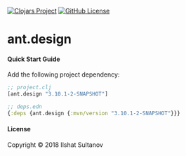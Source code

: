 [![Clojars Project](https://img.shields.io/clojars/v/ant.design.svg)](https://clojars.org/ant.design)
[![GitHub License](https://img.shields.io/github/license/mashape/apistatus.svg)](LICENSE)

# ant.design

#### Quick Start Guide

Add the following project dependency:

```clojure
;; project.clj
[ant.design "3.10.1-2-SNAPSHOT"]

;; deps.edn
{:deps {ant.design {:mvn/version "3.10.1-2-SNAPSHOT"}}}
```

#### License

Copyright © 2018 Ilshat Sultanov
